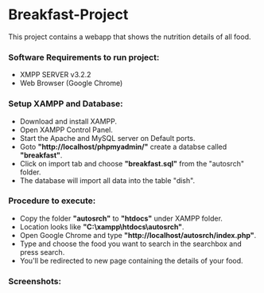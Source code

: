 # Breakfast-Project
This project contains a webapp that shows the nutrition details of all food. 

### Software Requirements to run project: ###
* XMPP SERVER v3.2.2
* Web Browser (Google Chrome)

### Setup XAMPP and Database:
* Download and install XAMPP.
* Open XAMPP Control Panel.
* Start the Apache and MySQL server on Default ports.
* Goto **"http://localhost/phpmyadmin/"** create a databse called **"breakfast"**.
* Click on import tab and choose **"breakfast.sql"** from the "autosrch" folder.
* The database will import all data into the table "dish".

### Procedure to execute:
* Copy the folder **"autosrch"** to **"htdocs"** under XAMPP folder.
* Location looks like **"C:\xampp\htdocs\autosrch"**.
* Open Google Chrome and type **"http://localhost/autosrch/index.php"**. 
* Type and choose the food you want to search in the searchbox and press search.
* You'll be redirected to new page containing the details of your food.

### Screenshots:
